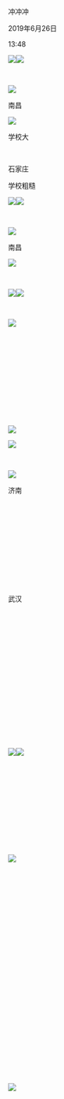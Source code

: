 冲冲冲

2019年6月26日

13:48

![](016_冲冲冲_000.png)![](016_冲冲冲_001.png)

 

![](016_冲冲冲_002.png)

南昌

![](016_冲冲冲_003.png)

学校大

 

石家庄

学校粗糙

![](016_冲冲冲_004.png)![](016_冲冲冲_005.png)

 

![](016_冲冲冲_006.png)

南昌

![](016_冲冲冲_007.png)

 

![](016_冲冲冲_008.png)![](016_冲冲冲_009.png)

 

![](016_冲冲冲_010.png)

 

 

 

 

 

 

![](016_冲冲冲_011.png)

![](016_冲冲冲_012.png)

 

![](016_冲冲冲_013.png)

济南

 

 

 

 

 

 

武汉

 

 

 

 

 

 

 

 

 

![](016_冲冲冲_014.png)![](016_冲冲冲_015.png)

 

 

 

 

 

 

![](016_冲冲冲_016.png)

 

 

 

 

 

 

 

 

 

 

 

 

 

 

![](016_冲冲冲_017.png)
